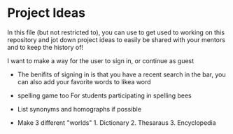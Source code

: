 # Project Ideas

In this file (but not restricted to), you can use to get used to working on this repository and jot down project ideas to easily be shared with your mentors and to keep the history of!


I want to make a way for the user to sign in, or continue as guest 

- The benifits of signing in is that you have a recent search in the bar, you can also add your favorite words to likea word

- spelling game too For students participating in spelling bees

- List synonyms and homographs if possible

- Make 3 different "worlds" 1. Dictionary 2. Thesaraus 3. Encyclopedia
